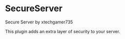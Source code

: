 SecureServer
============

Secure Server by xtechgamer735

This plugin adds an extra layer of security to your server. 
